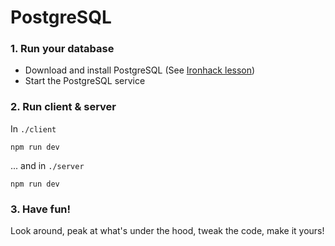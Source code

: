 # PostgreSQL

### 1. Run your database

- Download and install PostgreSQL (See [Ironhack lesson](https://my.ironhack.com/lms/courses/github:course:ironhack-edu:web-bootcamp:cohort-B2C-WDFT-20250707-BER/modules/module_13_week-12/units/unit_13_0_1_sql-introduction))
- Start the PostgreSQL service


### 2. Run client & server
In ```./client```
```
npm run dev
```
... and in ```./server```
```
npm run dev
```


### 3. Have fun!
Look around, peak at what's under the hood, tweak the code, make it yours!




